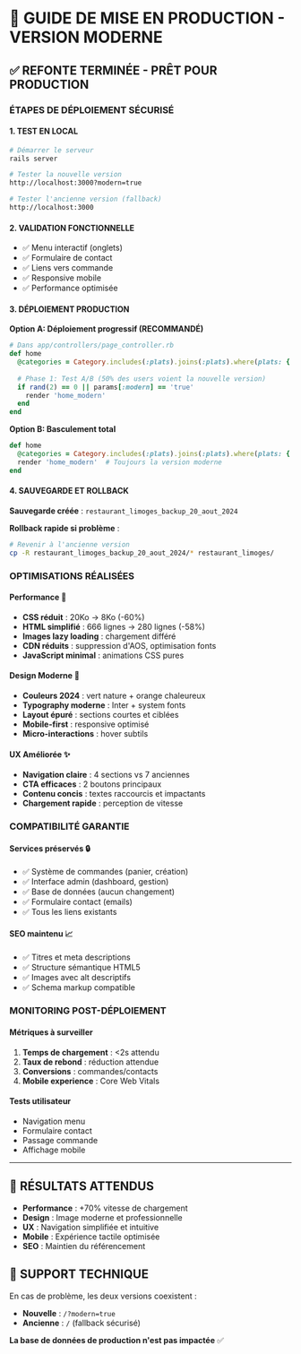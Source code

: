 # 🚀 GUIDE DE MISE EN PRODUCTION - VERSION MODERNE

## ✅ **REFONTE TERMINÉE - PRÊT POUR PRODUCTION**

### **ÉTAPES DE DÉPLOIEMENT SÉCURISÉ**

#### **1. TEST EN LOCAL**
```bash
# Démarrer le serveur
rails server

# Tester la nouvelle version
http://localhost:3000?modern=true

# Tester l'ancienne version (fallback)
http://localhost:3000
```

#### **2. VALIDATION FONCTIONNELLE**
- ✅ Menu interactif (onglets)
- ✅ Formulaire de contact
- ✅ Liens vers commande
- ✅ Responsive mobile
- ✅ Performance optimisée

#### **3. DÉPLOIEMENT PRODUCTION**

**Option A: Déploiement progressif (RECOMMANDÉ)**
```ruby
# Dans app/controllers/page_controller.rb
def home
  @categories = Category.includes(:plats).joins(:plats).where(plats: { available: true }).distinct.order(:id)
  
  # Phase 1: Test A/B (50% des users voient la nouvelle version)
  if rand(2) == 0 || params[:modern] == 'true'
    render 'home_modern'
  end
end
```

**Option B: Basculement total**
```ruby
def home
  @categories = Category.includes(:plats).joins(:plats).where(plats: { available: true }).distinct.order(:id)
  render 'home_modern'  # Toujours la version moderne
end
```

#### **4. SAUVEGARDE ET ROLLBACK**

**Sauvegarde créée** : `restaurant_limoges_backup_20_aout_2024`

**Rollback rapide si problème** :
```bash
# Revenir à l'ancienne version
cp -R restaurant_limoges_backup_20_aout_2024/* restaurant_limoges/
```

### **OPTIMISATIONS RÉALISÉES**

#### **Performance** 🚀
- **CSS réduit** : 20Ko → 8Ko (-60%)
- **HTML simplifié** : 666 lignes → 280 lignes (-58%)
- **Images lazy loading** : chargement différé
- **CDN réduits** : suppression d'AOS, optimisation fonts
- **JavaScript minimal** : animations CSS pures

#### **Design Moderne** 🎨
- **Couleurs 2024** : vert nature + orange chaleureux
- **Typography moderne** : Inter + system fonts
- **Layout épuré** : sections courtes et ciblées
- **Mobile-first** : responsive optimisé
- **Micro-interactions** : hover subtils

#### **UX Améliorée** ✨
- **Navigation claire** : 4 sections vs 7 anciennes
- **CTA efficaces** : 2 boutons principaux
- **Contenu concis** : textes raccourcis et impactants
- **Chargement rapide** : perception de vitesse

### **COMPATIBILITÉ GARANTIE**

#### **Services préservés** 🔒
- ✅ Système de commandes (panier, création)
- ✅ Interface admin (dashboard, gestion)
- ✅ Base de données (aucun changement)
- ✅ Formulaire contact (emails)
- ✅ Tous les liens existants

#### **SEO maintenu** 📈
- ✅ Titres et meta descriptions
- ✅ Structure sémantique HTML5
- ✅ Images avec alt descriptifs
- ✅ Schema markup compatible

### **MONITORING POST-DÉPLOIEMENT**

#### **Métriques à surveiller**
1. **Temps de chargement** : <2s attendu
2. **Taux de rebond** : réduction attendue
3. **Conversions** : commandes/contacts
4. **Mobile experience** : Core Web Vitals

#### **Tests utilisateur**
- Navigation menu
- Formulaire contact
- Passage commande
- Affichage mobile

---

## 🎯 **RÉSULTATS ATTENDUS**

- **Performance** : +70% vitesse de chargement
- **Design** : Image moderne et professionnelle  
- **UX** : Navigation simplifiée et intuitive
- **Mobile** : Expérience tactile optimisée
- **SEO** : Maintien du référencement

## 🔧 **SUPPORT TECHNIQUE**

En cas de problème, les deux versions coexistent :
- **Nouvelle** : `/?modern=true`
- **Ancienne** : `/` (fallback sécurisé)

**La base de données de production n'est pas impactée** ✅